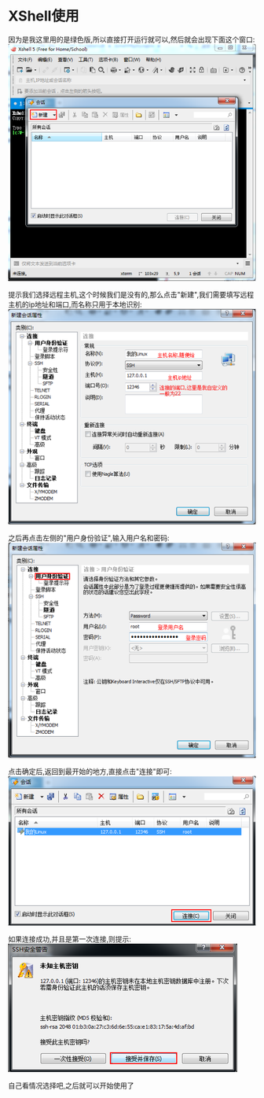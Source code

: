 # XShell使用
因为是我这里用的是绿色版,所以直接打开运行就可以,然后就会出现下面这个窗口:  
![使用步骤1](https://github.com/JustNeedOneMoreStep/LinuxDocs/blob/master/images/xs1.png?raw=true)  

提示我们选择远程主机,这个时候我们是没有的,那么点击"新建",我们需要填写远程主机的ip地址和端口,而名称只用于本地识别:  
![使用步骤2](https://github.com/JustNeedOneMoreStep/LinuxDocs/blob/master/images/xs2.png?raw=true)  

之后再点击左侧的"用户身份验证",输入用户名和密码:  
![使用步骤3](https://github.com/JustNeedOneMoreStep/LinuxDocs/blob/master/images/xs3.png?raw=true)  

点击确定后,返回到最开始的地方,直接点击"连接"即可:  
![使用步骤4](https://github.com/JustNeedOneMoreStep/LinuxDocs/blob/master/images/xs4.png?raw=true)  

如果连接成功,并且是第一次连接,则提示:  
![使用步骤5](https://github.com/JustNeedOneMoreStep/LinuxDocs/blob/master/images/xs5.png?raw=true)  

自己看情况选择吧,之后就可以开始使用了